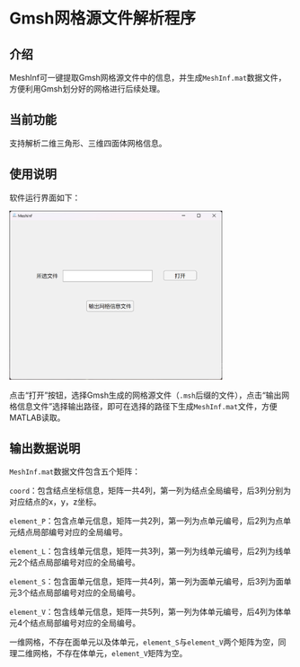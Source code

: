 # Gmsh网格源文件解析程序

## 介绍

MeshInf可一键提取Gmsh网格源文件中的信息，并生成`MeshInf.mat`数据文件，方便利用Gmsh划分好的网格进行后续处理。

## 当前功能

支持解析二维三角形、三维四面体网格信息。

## 使用说明

软件运行界面如下：

<img title="" src="./doc/figure/APP.png" alt="" width="379" data-align="center">

点击“打开”按钮，选择Gmsh生成的网格源文件（`.msh`后缀的文件），点击“输出网格信息文件”选择输出路径，即可在选择的路径下生成`MeshInf.mat`文件，方便MATLAB读取。

## 输出数据说明

`MeshInf.mat`数据文件包含五个矩阵：

`coord`：包含结点坐标信息，矩阵一共4列，第一列为结点全局编号，后3列分别为对应结点的x，y，z坐标。

`element_P`：包含点单元信息，矩阵一共2列，第一列为点单元编号，后2列为点单元结点局部编号对应的全局编号。

`element_L`：包含线单元信息，矩阵一共3列，第一列为线单元编号，后2列为线单元2个结点局部编号对应的全局编号。

`element_S`：包含面单元信息，矩阵一共4列，第一列为面单元编号，后3列为面单元3个结点局部编号对应的全局编号。

`element_V`：包含线单元信息，矩阵一共5列，第一列为体单元编号，后4列为体单元4个结点局部编号对应的全局编号。

一维网格，不存在面单元以及体单元，`element_S`与`element_V`两个矩阵为空，同理二维网格，不存在体单元，`element_V`矩阵为空。
